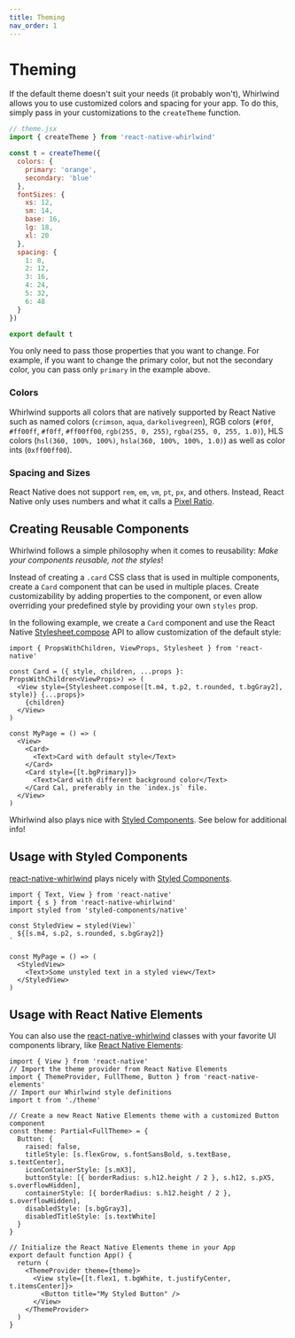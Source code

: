 ```yaml
---
title: Theming
nav_order: 1
---
```


# Theming

If the default theme doesn't suit your needs (it probably won't), Whirlwind allows you to use customized colors and spacing for your app. To do this, simply pass in your customizations to the `createTheme` function.

```jsx
// theme.jsx
import { createTheme } from 'react-native-whirlwind'

const t = createTheme({
  colors: {
    primary: 'orange',
    secondary: 'blue'
  },
  fontSizes: {
    xs: 12,
    sm: 14,
    base: 16,
    lg: 18,
    xl: 20
  },
  spacing: {
    1: 8,
    2: 12,
    3: 16,
    4: 24,
    5: 32,
    6: 48
  }
})

export default t
```

You only need to pass those properties that you want to change. For example, if you want to change the primary color, but not the secondary color, you can pass only `primary` in the example above.

### Colors

Whirlwind supports all colors that are natively supported by React Native such as named colors (`crimson`, `aqua`, `darkolivegreen`), RGB colors (`#f0f`, `#ff00ff`, `#f0ff`, `#ff00ff00`, `rgb(255, 0, 255)`, `rgba(255, 0, 255, 1.0)`), HLS colors (`hsl(360, 100%, 100%)`, `hsla(360, 100%, 100%, 1.0)`) as well as color ints (`0xff00ff00`).

### Spacing and Sizes

React Native does not support `rem`, `em`, `vm`, `pt`, `px`, and others. Instead, React Native only uses numbers and what it calls a [Pixel Ratio](https://reactnative.dev/docs/pixelratio).

## Creating Reusable Components

Whirlwind follows a simple philosophy when it comes to reusability: _Make your components reusable, not the styles_!

Instead of creating a `.card` CSS class that is used in multiple components, create a `Card` component that can be used in multiple places. Create customizability by adding properties to the component, or even allow overriding your predefined style by providing your own `styles` prop.

In the following example, we create a `Card` component and use the React Native [Stylesheet.compose](https://reactnative.dev/docs/stylesheet#compose) API to allow customization of the default style:

```tsx
import { PropsWithChildren, ViewProps, Stylesheet } from 'react-native'

const Card = ({ style, children, ...props }: PropsWithChildren<ViewProps>) => (
  <View style={Stylesheet.compose([t.m4, t.p2, t.rounded, t.bgGray2], style)} {...props}>
    {children}
  </View>
)

const MyPage = () => (
  <View>
    <Card>
      <Text>Card with default style</Text>
    </Card>
    <Card style={[t.bgPrimary]}>
      <Text>Card with different background color</Text>
    </Card Cal, preferably in the `index.js` file.
  </View>
)
```

Whirlwind also plays nice with [Styled Components](https://styled-components.com). See below for additional info!

## Usage with Styled Components

[react-native-whirlwind](https://github.com/arabold/react-native-whirlwind) plays nicely with [Styled Components](https://styled-components.com/).

```tsx
import { Text, View } from 'react-native'
import { s } from 'react-native-whirlwind'
import styled from 'styled-components/native'

const StyledView = styled(View)`
  ${[s.m4, s.p2, s.rounded, s.bgGray2]}
`

const MyPage = () => (
  <StyledView>
    <Text>Some unstyled text in a styled view</Text>
  </StyledView>
)
```

## Usage with React Native Elements

You can also use the [react-native-whirlwind](https://github.com/arabold/react-native-whirlwind) classes with your favorite UI components library, like [React Native Elements](https://reactnativeelements.com/):

```tsx
import { View } from 'react-native'
// Import the theme provider from React Native Elements
import { ThemeProvider, FullTheme, Button } from 'react-native-elements'
// Import our Whirlwind style definitions
import t from './theme'

// Create a new React Native Elements theme with a customized Button component
const theme: Partial<FullTheme> = {
  Button: {
    raised: false,
    titleStyle: [s.flexGrow, s.fontSansBold, s.textBase, s.textCenter],
    iconContainerStyle: [s.mX3],
    buttonStyle: [{ borderRadius: s.h12.height / 2 }, s.h12, s.pX5, s.overflowHidden],
    containerStyle: [{ borderRadius: s.h12.height / 2 }, s.overflowHidden],
    disabledStyle: [s.bgGray3],
    disabledTitleStyle: [s.textWhite]
  }
}

// Initialize the React Native Elements theme in your App
export default function App() {
  return (
    <ThemeProvider theme={theme}>
      <View style={[t.flex1, t.bgWhite, t.justifyCenter, t.itemsCenter]}>
        <Button title="My Styled Button" />
      </View>
    </ThemeProvider>
  )
}
```
